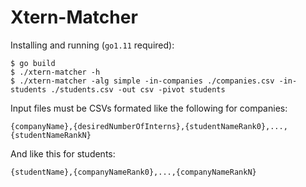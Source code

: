 # Xtern-Matcher

Installing and running (`go1.11` required):

```
$ go build
$ ./xtern-matcher -h
$ ./xtern-matcher -alg simple -in-companies ./companies.csv -in-students ./students.csv -out csv -pivot students
```

Input files must be CSVs formated like the following for companies:

```
{companyName},{desiredNumberOfInterns},{studentNameRank0},...,{studentNameRankN}
```

And like this for students:

```
{studentName},{companyNameRank0},...,{companyNameRankN}
```

